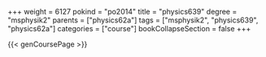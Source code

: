+++
weight = 6127
pokind = "po2014"
title = "physics639"
degree = "msphysik2"
parents = ["physics62a"]
tags = ["msphysik2", "physics639", "physics62a"]
categories = ["course"]
bookCollapseSection = false
+++

{{< genCoursePage >}}
